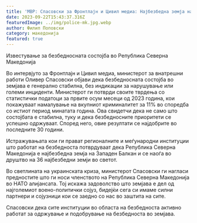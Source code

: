 ```yaml
---
title: 'МВР: Спасовски за Фронтлајн и Цивил медиа: Најбезбедна земја на Балканот и намален криминалитет се дел од придобивките од членството во НАТО - 22 СЕПТЕМВРИ 2023'
date: 2023-09-22T15:43:37.316Z
featuredImage: ../img/police-mk.jpg.webp
author: Филип Поповски
category: македонија
featured: true
---
```

Известување за безбедносната состојба во Република Северна Македонија

Во интервјуто за Фронтлајн и Цивил медиа, министерот за внатрешни работи Оливер Спасовски објави дека безбедносната состојба во земјава е генерално стабилна, без индикации за нарушување или големи инциденти. Министерот ги потврди своите тврдења со статистички податоци за првите осум месеци од 2023 година, кои покажуваат намалување на вкупниот криминалитет за 11% во споредба со истиот период минатата година. Ова свидетчи дека не само што состојбата е стабилна, туку и дека безбедносните приоритети се успешно одржуваат. Според него, овие резултати се најдобрите во последните 30 години.

Истражувањата кои ги прават регионалните и меѓународни институции што работат на безбедноста потврдуваат дека Република Северна Македонија е најбезбедна земја на Западен Балкан и се наоѓа во друштво на 36 најбезбедни земји во светот.

Во светлината на украинската криза, министерот Спасовски ги нагласи предностите што ги носи членството на Република Северна Македонија во НАТО алијансата. Тој искажа задоволство што земјава е дел од најголемиот воено-политички сојуз, бидејќи сега си имаме силни партнери и сојузници кои се заедно со нас во заштита на сите.

Спасовски дека сите институции во областа на безбедноста активно работат за одржување и подобрување на безбедноста во земјава.
